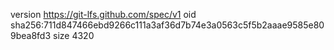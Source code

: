 version https://git-lfs.github.com/spec/v1
oid sha256:711d847466ebd9266c111a3af36d7b74e3a0563c5f5b2aaae9585e809bea8fd3
size 4320
